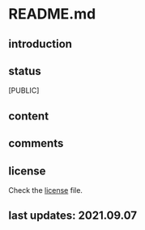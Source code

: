 
# README.md

## introduction

## status

[PUBLIC]

## content

## comments

## license

Check the [license](./LICENSE) file.

## last updates: 2021.09.07
